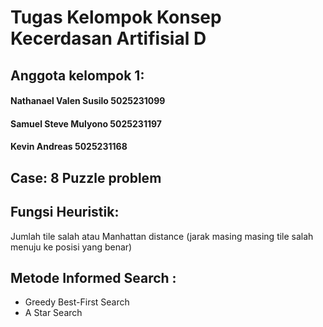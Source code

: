 # Tugas Kelompok Konsep Kecerdasan Artifisial D 


## Anggota kelompok 1:
#### Nathanael Valen Susilo 5025231099 
#### Samuel Steve Mulyono 5025231197
#### Kevin Andreas 5025231168

## Case: 8 Puzzle problem 

## Fungsi Heuristik:
Jumlah tile salah atau Manhattan distance (jarak masing masing tile salah menuju ke posisi yang benar)

## Metode Informed Search :
- Greedy Best-First Search
- A Star Search
